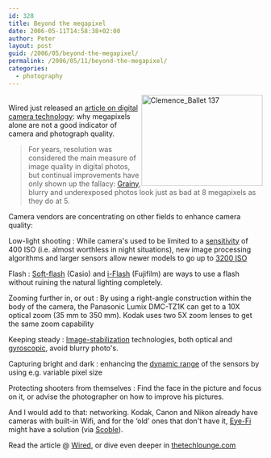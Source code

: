 ```yaml
---
id: 328
title: Beyond the megapixel
date: 2006-05-11T14:58:38+02:00
author: Peter
layout: post
guid: /2006/05/beyond-the-megapixel/
permalink: /2006/05/11/beyond-the-megapixel/
categories:
  - photography
---
```

[<img  src="http://static.flickr.com/34/121977156_cf06708704_m.jpg" style="float: right" width="240" height="180" alt="Clemence_Ballet 137" />](http://www.flickr.com/photos/pforret/121977156/ "Photo Sharing")  
Wired just released an [article on digital camera technology](http://www.wired.com/news/technology/0,70853-0.html): why megapixels alone are not a good indicator of camera and photograph quality.

> For years, resolution was considered the main measure of image quality in digital photos, but continual improvements have only shown up the fallacy: [Grainy](http://www.dpreview.com/learn/?/key=noise), blurry and underexposed photos look just as bad at 8 megapixels as they do at 5.

Camera vendors are concentrating on other fields to enhance camera quality:

Low-light shooting
:   While camera's used to be limited to a [sensitivity](http://www.dpreview.com/learn/?/key=sensitivity) of 400 ISO (i.e. almost worthless in night situations), new image processing algorithms and larger sensors allow newer models to go up to [3200 ISO](http://www.dpreview.com/news/0602/06021403fujif30.asp)

Flash
:   [Soft-flash](http://world.casio.com/asia/news/2006/ex_z850.html) (Casio) and [i-Flash](http://www.steves-digicams.com/pr/fuji_02142006_f30_pr.html) (Fujifilm) are ways to use a flash without ruining the natural lighting completely.

Zooming further in, or out
:   By using a right-angle construction within the body of the camera, the Panasonic Lumix DMC-TZ1K can get to a 10X optical zoom (35 mm to 350 mm). Kodak uses two 5X zoom lenses to get the same zoom capability

Keeping steady
:   [Image-stabilization](http://www.dpreview.com/learn/?/Glossary/Optical/Image_Stabilization_01.htm) technologies, both optical and [gyroscopic](http://www.canon.com/camera-museum/camera/lens/ef/data/ef_75%7E300_4%7E56is_usm.html), avoid blurry photo's.

Capturing bright and dark
:   enhancing the [dynamic range](http://www.dpreview.com/learn/?/Glossary/Digital_Imaging/Dynamic_Range_01.htm) of the sensors by using e.g. variable pixel size

Protecting shooters from themselves
:   Find the face in the picture and focus on it, or advise the photographer on how to improve his pictures.

And I would add to that: networking. Kodak, Canon and Nikon already have cameras with built-in Wifi, and for the &#8216;old' ones that don't have it, [Eye-Fi](http://www.eye.fi/) might have a solution (via [Scoble](http://scobleizer.wordpress.com/2006/04/26/more-on-eye-fi/)).

Read the article @ [Wired](http://www.wired.com/news/technology/0,70853-0.html), or dive even deeper in [thetechlounge.com](http://www.thetechlounge.com/articles.php?id=121)
